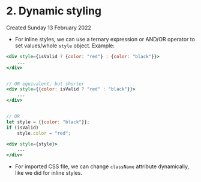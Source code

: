 # 2. Dynamic styling
Created Sunday 13 February 2022

- For inline styles, we can use a ternary expression or AND/OR operator to set values/whole `style` object. Example:
```jsx
<div style={isValid ? {color: "red"} : {color: "black"}}>
	...
</div>


// OR equivalent, but shorter
<div style={{color: isValid ? "red" : "black"}}>
	...
</div>


// OR
let style = {{color: "black"}};
if (isValid)
	style.color = "red";

<div style={style}>
	...
</div>
```
- For imported CSS file, we can change `className` attribute dynamically, like we did for inline styles.